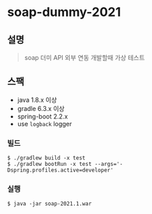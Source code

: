 # soap-dummy-2021

## 설명
> soap 더미 API 
> 외부 연동 개발할때 가상 테스트

## 스팩
- java 1.8.x 이상
- gradle 6.3.x 이상
- spring-boot 2.2.x
- use `logback` logger

### 빌드
```
$ ./gradlew build -x test
$ ./gradlew bootRun -x test --args='-Dspring.profiles.active=developer'
``` 

### 실행
``` 
$ java -jar soap-2021.1.war

```

